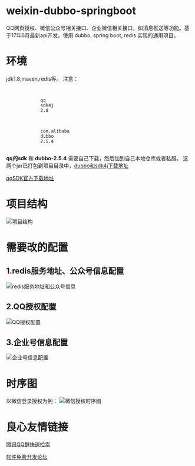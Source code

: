 # weixin-dubbo-springboot
QQ网页授权、微信公众号相关接口、企业微信相关接口，如消息推送等功能。基于17年6月最新api开发。使用 dubbo, spring boot, redis 实现的通用项目。

# 环境
  jdk1.8,maven,redis等。
  注意：
```
         
         
             qq 
             sdk4j 
             2.0 
         
         
         
             com.alibaba 
             dubbo 
             2.5.4 
         
```
 **qq的sdk** 和  **dubbo-2.5.4**  需要自己下载，然后加到自己本地仓库或者私服。
这两个jar已打包到项目目录中，[dubbo和sdk4j下载地址](http://git.oschina.net/blueriver/weixin-dubbo-springboot/raw/master/dubbo-2.5.4+sdk4j.zip)

[qqSDK官方下载地址](http://qzonestyle.gtimg.cn/qzone/vas/opensns/res/doc/qqConnect_Server_SDK_java_v2.0.zip)
    


# 项目结构
![项目结构](https://git.oschina.net/uploads/images/2017/0817/122249_33e85f50_1069272.png "QQ20170817-122217.png")

# 需要改的配置
## 1.redis服务地址、公众号信息配置
![redis服务地址和公众号信息](https://git.oschina.net/uploads/images/2017/0817/131800_3d2bc2f6_1069272.png "QQ20170817-131711.png")

## 2.QQ授权配置
![QQ授权配置](https://git.oschina.net/uploads/images/2017/0817/131923_99087e75_1069272.png "QQ20170817-131406.png")

## 3.企业号信息配置
![企业号信息配置](https://git.oschina.net/uploads/images/2017/0817/132009_a302c7cc_1069272.png "QQ20170817-131025.png")

# 时序图
  以微信登录授权为例：
![微信授权时序图](https://git.oschina.net/uploads/images/2017/0818/193202_e1f76126_1069272.png "WX20170818-193151.png")


 # 良心友情链接

[腾讯QQ群快速检索](http://u.720life.cn/s/8cf73f7c)

[软件免费开发论坛](http://u.720life.cn/s/bbb01dc0)